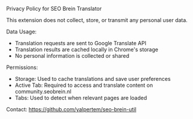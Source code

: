 Privacy Policy for SEO Brein Translator

This extension does not collect, store, or transmit any personal user data. 

Data Usage:
- Translation requests are sent to Google Translate API
- Translation results are cached locally in Chrome's storage
- No personal information is collected or shared

Permissions:
- Storage: Used to cache translations and save user preferences
- Active Tab: Required to access and translate content on community.seobrein.nl
- Tabs: Used to detect when relevant pages are loaded

Contact: https://github.com/yalpertem/seo-brein-util